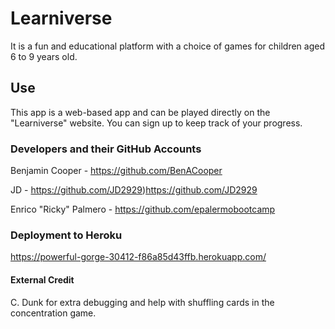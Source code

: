 # Learniverse

It is a fun and educational platform with a choice of games for children aged 6 to 9 years old. 

## Use

This app is a web-based app and can be played directly on the "Learniverse" website. You can sign up to keep track of your progress. 

### Developers and their GitHub Accounts

Benjamin Cooper - https://github.com/BenACooper

JD - https://github.com/JD2929)https://github.com/JD2929

Enrico "Ricky" Palmero - https://github.com/epalermobootcamp

### Deployment to Heroku 

[
](https://powerful-gorge-30412-f86a85d43ffb.herokuapp.com/)https://powerful-gorge-30412-f86a85d43ffb.herokuapp.com/

#### External Credit 

C. Dunk for extra debugging and help with shuffling cards in the concentration game. 
